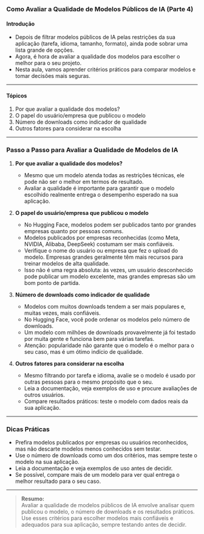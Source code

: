 ### **Como Avaliar a Qualidade de Modelos Públicos de IA (Parte 4)**

#### Introdução

- Depois de filtrar modelos públicos de IA pelas restrições da sua aplicação (tarefa, idioma, tamanho, formato), ainda pode sobrar uma lista grande de opções.
- Agora, é hora de avaliar a qualidade dos modelos para escolher o melhor para o seu projeto.
- Nesta aula, vamos aprender critérios práticos para comparar modelos e tomar decisões mais seguras.

---

#### Tópicos

1. Por que avaliar a qualidade dos modelos?
2. O papel do usuário/empresa que publicou o modelo
3. Número de downloads como indicador de qualidade
4. Outros fatores para considerar na escolha

---

### Passo a Passo para Avaliar a Qualidade de Modelos de IA

1. **Por que avaliar a qualidade dos modelos?**

   - Mesmo que um modelo atenda todas as restrições técnicas, ele pode não ser o melhor em termos de resultado.
   - Avaliar a qualidade é importante para garantir que o modelo escolhido realmente entrega o desempenho esperado na sua aplicação.

2. **O papel do usuário/empresa que publicou o modelo**

   - No Hugging Face, modelos podem ser publicados tanto por grandes empresas quanto por pessoas comuns.
   - Modelos publicados por empresas reconhecidas (como Meta, NVIDIA, Alibaba, DeepSeek) costumam ser mais confiáveis.
   - Verifique o nome do usuário ou empresa que fez o upload do modelo. Empresas grandes geralmente têm mais recursos para treinar modelos de alta qualidade.
   - Isso não é uma regra absoluta: às vezes, um usuário desconhecido pode publicar um modelo excelente, mas grandes empresas são um bom ponto de partida.

3. **Número de downloads como indicador de qualidade**

   - Modelos com muitos downloads tendem a ser mais populares e, muitas vezes, mais confiáveis.
   - No Hugging Face, você pode ordenar os modelos pelo número de downloads.
   - Um modelo com milhões de downloads provavelmente já foi testado por muita gente e funciona bem para várias tarefas.
   - Atenção: popularidade não garante que o modelo é o melhor para o seu caso, mas é um ótimo indício de qualidade.

4. **Outros fatores para considerar na escolha**

   - Mesmo filtrando por tarefa e idioma, avalie se o modelo é usado por outras pessoas para o mesmo propósito que o seu.
   - Leia a documentação, veja exemplos de uso e procure avaliações de outros usuários.
   - Compare resultados práticos: teste o modelo com dados reais da sua aplicação.

---

### Dicas Práticas

- Prefira modelos publicados por empresas ou usuários reconhecidos, mas não descarte modelos menos conhecidos sem testar.
- Use o número de downloads como um dos critérios, mas sempre teste o modelo na sua aplicação.
- Leia a documentação e veja exemplos de uso antes de decidir.
- Se possível, compare mais de um modelo para ver qual entrega o melhor resultado para o seu caso.

---

> **Resumo:**  
> Avaliar a qualidade de modelos públicos de IA envolve analisar quem publicou o modelo, o número de downloads e os resultados práticos.  
> Use esses critérios para escolher modelos mais confiáveis e adequados para sua aplicação, sempre testando antes de decidir.
